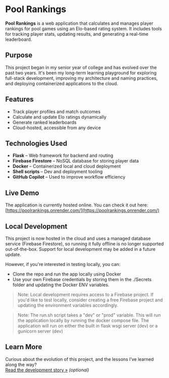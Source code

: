 # Pool Rankings

**Pool Rankings** is a web application that calculates and manages player rankings for pool games using an Elo-based rating system. It includes tools for tracking player stats, updating results, and generating a real-time leaderboard.

## Purpose

This project began in my senior year of college and has evolved over the past two years. It's been my long-term learning playground for exploring full-stack development, improving my architecture and naming practices, and deploying containerized applications to the cloud.

## Features

- Track player profiles and match outcomes
- Calculate and update Elo ratings dynamically
- Generate ranked leaderboards
- Cloud-hosted, accessible from any device

## Technologies Used

- **Flask** – Web framework for backend and routing
- **Firebase Firestore** – NoSQL database for storing player data
- **Docker** – Containerized local and cloud deployment
- **Shell scripts** – Dev and deployment tooling
- **GitHub Copilot** – Used to improve workflow efficiency

## Live Demo

The application is currently hosted online. You can check it out here:  
[https://poolrankings.onrender.com/](https://poolrankings.onrender.com/)


## Local Development

This project is now hosted in the cloud and uses a managed database service (Firebase Firestore), so running it fully offline is no longer supported out-of-the-box. Support for local development may be added in a future update.

However, if you're interested in testing locally, you can:
- Clone the repo and run the app locally using Docker
- Use your own Firebase credentials by storing them in the ./Secrets folder and updating the Docker ENV variables.
> Note: Local development requires access to a Firebase project. If you'd like to test locally, consider creating a free Firebase project and updating the environment variables accordingly.

> Note: The run.sh script takes a "dev" or "prod" variable. This will run the application locally by running the docker compose file. The application will run on either the built in flask wsgi server (dev) or a gunicorn server (dev)
 
## Learn More

Curious about the evolution of this project, and the lessons I’ve learned along the way?  
[Read the development story »](PROJECT_STORY.md) _(optional)_